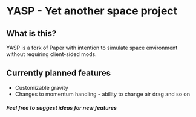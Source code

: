 # YASP - Yet another space project #
## What is this? ##
YASP is a fork of Paper with intention to simulate space environment without requiring client-sided mods.

## Currently planned features ##
* Customizable gravity
* Changes to momentum handling - ability to change air drag and so on

##### Feel free to suggest ideas for new features